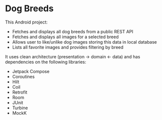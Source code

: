 # Dog Breeds

This Android project:

- Fetches and displays all dog breeds from a public REST API
- Fetches and displays all images for a selected breed
- Allows user to like/unlike dog images storing this data in local database
- Lists all favorite images and provides filtering by breed

It uses clean architecture (presentation → domain ← data) and has dependencies on the following
libraries:

- Jetpack Compose
- Coroutines
- Hilt
- Coil
- Retrofit
- Room
- JUnit
- Turbine
- MockK
